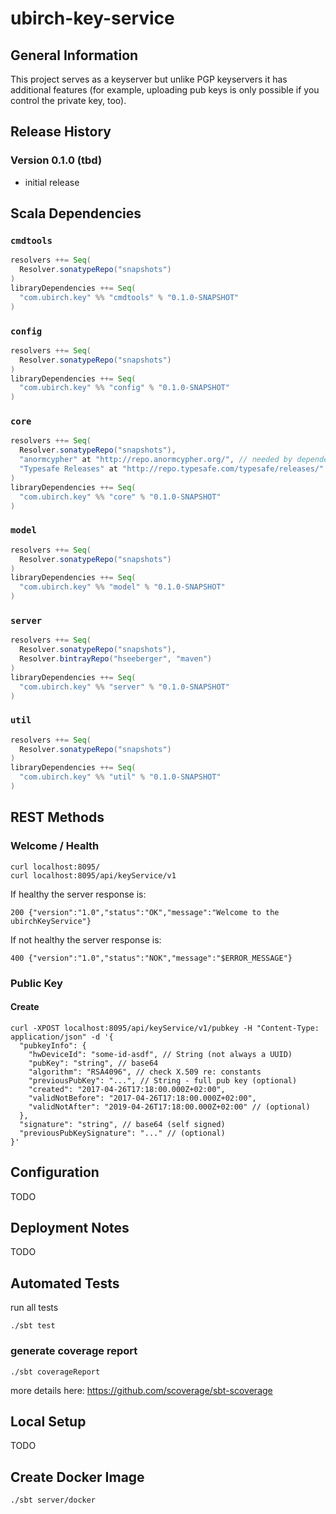 # ubirch-key-service


## General Information

This project serves as a keyserver but unlike PGP keyservers it has additional features (for example, uploading pub keys
is only possible if you control the private key, too).


## Release History

### Version 0.1.0 (tbd)

* initial release


## Scala Dependencies

### `cmdtools`

```scala
resolvers ++= Seq(
  Resolver.sonatypeRepo("snapshots")
)
libraryDependencies ++= Seq(
  "com.ubirch.key" %% "cmdtools" % "0.1.0-SNAPSHOT"
)
```

### `config`

```scala
resolvers ++= Seq(
  Resolver.sonatypeRepo("snapshots")
)
libraryDependencies ++= Seq(
  "com.ubirch.key" %% "config" % "0.1.0-SNAPSHOT"
)
```

### `core`

```scala
resolvers ++= Seq(
  Resolver.sonatypeRepo("snapshots"),
  "anormcypher" at "http://repo.anormcypher.org/", // needed by dependency org.anormcypher:anormcypher
  "Typesafe Releases" at "http://repo.typesafe.com/typesafe/releases/" // needed by dependency org.anormcypher:anormcypher
)
libraryDependencies ++= Seq(
  "com.ubirch.key" %% "core" % "0.1.0-SNAPSHOT"
)
```

### `model`

```scala
resolvers ++= Seq(
  Resolver.sonatypeRepo("snapshots")
)
libraryDependencies ++= Seq(
  "com.ubirch.key" %% "model" % "0.1.0-SNAPSHOT"
)
```

### `server`

```scala
resolvers ++= Seq(
  Resolver.sonatypeRepo("snapshots"),
  Resolver.bintrayRepo("hseeberger", "maven")
)
libraryDependencies ++= Seq(
  "com.ubirch.key" %% "server" % "0.1.0-SNAPSHOT"
)
```

### `util`

```scala
resolvers ++= Seq(
  Resolver.sonatypeRepo("snapshots")
)
libraryDependencies ++= Seq(
  "com.ubirch.key" %% "util" % "0.1.0-SNAPSHOT"
)
```


## REST Methods

### Welcome / Health

    curl localhost:8095/
    curl localhost:8095/api/keyService/v1

If healthy the server response is:

    200 {"version":"1.0","status":"OK","message":"Welcome to the ubirchKeyService"}

If not healthy the server response is:

    400 {"version":"1.0","status":"NOK","message":"$ERROR_MESSAGE"}


### Public Key

#### Create

    curl -XPOST localhost:8095/api/keyService/v1/pubkey -H "Content-Type: application/json" -d '{
      "pubkeyInfo": {
        "hwDeviceId": "some-id-asdf", // String (not always a UUID)
        "pubKey": "string", // base64
        "algorithm": "RSA4096", // check X.509 re: constants
        "previousPubKey": "...", // String - full pub key (optional)
        "created": "2017-04-26T17:18:00.000Z+02:00",
        "validNotBefore": "2017-04-26T17:18:00.000Z+02:00",
        "validNotAfter": "2019-04-26T17:18:00.000Z+02:00" // (optional)
      },
      "signature": "string", // base64 (self signed)
      "previousPubKeySignature": "..." // (optional)
    }'


## Configuration

TODO


## Deployment Notes

TODO


## Automated Tests

run all tests

    ./sbt test

### generate coverage report

    ./sbt coverageReport

more details here: https://github.com/scoverage/sbt-scoverage


## Local Setup

TODO


## Create Docker Image

    ./sbt server/docker
